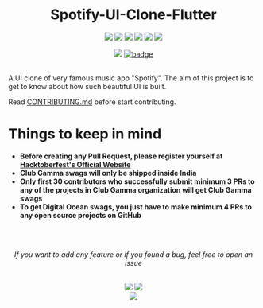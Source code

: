 <h1 align="center">Spotify-UI-Clone-Flutter</h1>
<div align="center">  
<a href="https://github.com/clubgamma/Spotify-UI-Clone-Flutter/stargazers"><img src="https://img.shields.io/github/stars/clubgamma/Spotify-UI-Clone-Flutter?style=flat"/></a>
<a href="https://github.com/clubgamma/Spotify-UI-Clone-Flutter/network/members"><img src="https://img.shields.io/github/forks/clubgamma/Spotify-UI-Clone-Flutter?style=flat"/></a>
<a href="https://github.com/clubgamma/Spotify-UI-Clone-Flutter/pulls"><img src="https://img.shields.io/github/issues-pr/clubgamma/Spotify-UI-Clone-Flutter?style=flat?color=yellow"/></a>
<a href="https://github.com/clubgamma/Spotify-UI-Clone-Flutter/issues"><img src="https://img.shields.io/github/issues/clubgamma/Spotify-UI-Clone-Flutter?style=flat"/></a>
<a href="https://github.com/clubgamma/Spotify-UI-Clone-Flutter/graphs/contributors"><img src="https://img.shields.io/github/contributors/clubgamma/Spotify-UI-Clone-Flutter?color=orange"/></a>
<a href="https://github.com/clubgamma/Spotify-UI-Clone-Flutter/blob/master/LICENSE"><img src="https://img.shields.io/github/license/clubgamma/Spotify-UI-Clone-Flutter?color=1abc9c"/></a>
<br>
  
[![](https://img.shields.io/badge/Club_Gamma-Code_of_conduct-%23FF0000.svg?&style=flat&logoColor=white&color=red)](https://clubgamma.github.io/code-of-conduct/)
[![badge](https://img.shields.io/endpoint?url=https://gist.githubusercontent.com/rudrabarad/5f367b75ae6ff53bb868f3d56567b1df/raw/discord.json)](https://discord.gg/kjnp6wU)
<br><br>
</div>

A UI clone of very famous music app "Spotify". The aim of this project is to get to know about how such beautiful UI is built.

Read [CONTRIBUTING.md](https://github.com/clubgamma/Spotify-UI-Clone-Flutter/blob/master/CONTRIBUTING.md) before start contributing.

# Things to keep in mind

  - **Before creating any Pull Request, please register yourself at [Hacktoberfest's Official Website](https://hacktoberfest.digitalocean.com/)**
  - **Club Gamma swags will only be shipped inside India**
  - **Only first 30 contributors who successfully submit minimum 3 PRs to any of the projects in Club Gamma organization will get Club Gamma swags**
  - **To get Digital Ocean swags, you just have to make minimum 4 PRs to any open source projects on GitHub**

<br><br>
<div align="center">  
<i>If you want to add any feature or if you found a bug, feel free to open an issue</i><br><br>

![](https://img.shields.io/badge/Star-If_Liked-%23FF0000.svg?&style=flat&logoColor=white&color=white)
![](https://img.shields.io/badge/Fork-If_you_found_interesting-%23FF0000.svg?&style=flat&logoColor=white&color=white)<br>
<a href="https://github.com/clubgamma/Spotify-UI-Clone-Flutter/issues/new"><img src="https://img.shields.io/badge/Query-Ask_Us_Anything-blue"/></a><br>
<br>
</div>
